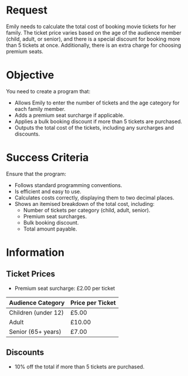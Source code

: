 # Request

Emily needs to calculate the total cost of booking movie tickets for her family.
The ticket price varies based on the age of the audience member (child, adult, or senior), and there is a special discount for booking more than 5 tickets at once.
Additionally, there is an extra charge for choosing premium seats.

# Objective

You need to create a program that:

- Allows Emily to enter the number of tickets and the age category for each family member.
- Adds a premium seat surcharge if applicable.
- Applies a bulk booking discount if more than 5 tickets are purchased.
- Outputs the total cost of the tickets, including any surcharges and discounts.

# Success Criteria

Ensure that the program:

- Follows standard programming conventions.
- Is efficient and easy to use.
- Calculates costs correctly, displaying them to two decimal places.
- Shows an itemised breakdown of the total cost, including:
    - Number of tickets per category (child, adult, senior).
    - Premium seat surcharges.
    - Bulk booking discount.
    - Total amount payable.

# Information

## Ticket Prices

- Premium seat surcharge: £2.00 per ticket

| Audience Category   | Price per Ticket | 
|---------------------|------------------| 
| Children (under 12) | £5.00            |
| Adult               | £10.00           |
| Senior (65+ years)  | £7.00            | 

## Discounts

- 10% off the total if more than 5 tickets are purchased.
